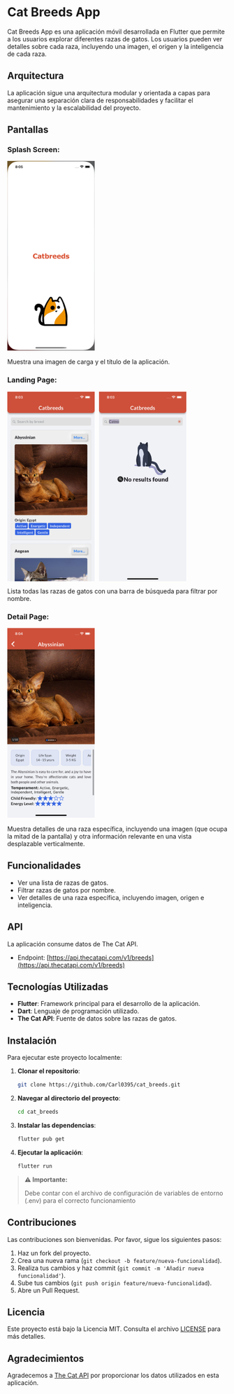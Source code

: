 # Cat Breeds App

Cat Breeds App es una aplicación móvil desarrollada en Flutter que permite a los usuarios explorar diferentes razas de gatos. Los usuarios pueden ver detalles sobre cada raza, incluyendo una imagen, el origen y la inteligencia de cada raza.

## Arquitectura

La aplicación sigue una arquitectura modular y orientada a capas para asegurar una separación clara de responsabilidades y facilitar el mantenimiento y la escalabilidad del proyecto.

## Pantallas

### Splash Screen:

<img src="screenshots/screen00.png" alt="Splash Screen" width="200"/>

Muestra una imagen de carga y el título de la aplicación.

### Landing Page:

<div style="display: flex; gap: 10px;">
   <img src="screenshots/screen01.png" alt="Landing Page" width="200"/>
   <img src="screenshots/screen02.png" alt="Landing Page" width="200"/>
</div>

Lista todas las razas de gatos con una barra de búsqueda para filtrar por nombre.

### Detail Page:

<img src="screenshots/screen03.png" alt="Landing Page" width="200"/>

Muestra detalles de una raza específica, incluyendo una imagen (que ocupa la mitad de la pantalla) y otra información relevante en una vista desplazable verticalmente.

## Funcionalidades

- Ver una lista de razas de gatos.
- Filtrar razas de gatos por nombre.
- Ver detalles de una raza específica, incluyendo imagen, origen e inteligencia.

## API

La aplicación consume datos de The Cat API.

- Endpoint: [https://api.thecatapi.com/v1/breeds](https://api.thecatapi.com/v1/breeds)

## Tecnologías Utilizadas

- **Flutter**: Framework principal para el desarrollo de la aplicación.
- **Dart**: Lenguaje de programación utilizado.
- **The Cat API**: Fuente de datos sobre las razas de gatos.

## Instalación

Para ejecutar este proyecto localmente:

1. **Clonar el repositorio**:

   ```bash
   git clone https://github.com/Carl0395/cat_breeds.git
   ```

2. **Navegar al directorio del proyecto**:

   ```bash
   cd cat_breeds
   ```

3. **Instalar las dependencias**:

   ```bash
   flutter pub get
   ```

4. **Ejecutar la aplicación**:

   ```bash
   flutter run
   ```

> **⚠️ Importante:**
>
> Debe contar con el archivo de configuración de variables de entorno (.env) para el correcto     funcionamiento

## Contribuciones

Las contribuciones son bienvenidas. Por favor, sigue los siguientes pasos:

1. Haz un fork del proyecto.
2. Crea una nueva rama (`git checkout -b feature/nueva-funcionalidad`).
3. Realiza tus cambios y haz commit (`git commit -m 'Añadir nueva funcionalidad'`).
4. Sube tus cambios (`git push origin feature/nueva-funcionalidad`).
5. Abre un Pull Request.

## Licencia

Este proyecto está bajo la Licencia MIT. Consulta el archivo [LICENSE](LICENSE) para más detalles.

## Agradecimientos

Agradecemos a [The Cat API](https://thecatapi.com/) por proporcionar los datos utilizados en esta aplicación.
